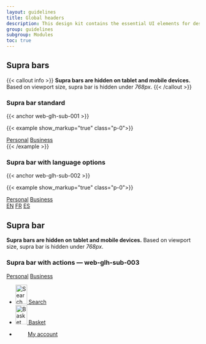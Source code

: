 ```yaml
---
layout: guidelines
title: Global headers
description: This design kit contains the essential UI elements for designing, prototyping and building Orange products and services on the web.
group: guidelines
subgroup: Modules
toc: true
---
```


## Supra bars
{{< callout info >}}
<strong>Supra bars are hidden on tablet and mobile devices.</strong><br>
Based on viewport size, supra bar is hidden under <var>768px</var>.
{{< /callout >}}

### Supra bar standard

{{< anchor web-glh-sub-001 >}}

{{< example show_markup="true" class="p-0">}}
<nav class="navbar supra navbar-dark bg-dark navbar-expand-md pt-0 d-none d-sm-block d-sm-none d-md-block lh-1">
  <div class="container">
      <div class="navbar-nav">
        <a href="#" class="nav-link active pb-1 fs-7" aria-current="page">Personal</a>
        <a href="#" class="nav-link pb-1 fs-7">Business</a>
      </div>
  </div>
</nav>
{{< /example >}}

### Supra bar with language options

{{< anchor web-glh-sub-002 >}}

{{< example show_markup="true" class="p-0">}}
<nav class="navbar supra navbar-dark bg-dark navbar-expand-md pt-0 d-none d-sm-block d-sm-none d-md-block lh-1">
  <div class="container fs-7">
    <div class="navbar-nav d-flex flex-row">
      <a href="#" class="nav-link active pb-1" aria-current="page">Personal</a>
      <a class="nav-link pb-1" href="#">Business</a>
    </div>
    <div class="navbar-nav d-flex flex-row">
        <a class="nav-link active pb-1" href="#" aria-label="English version">EN</a>
        <a class="nav-link ml-1 pb-1" href="#" aria-label="Version française" lang="fr" hreflang="fr">FR</a>
        <a class="nav-link ml-1 pb-1" href="#" aria-label="Version en español" lang="es" hreflang="es">ES</a>
    </div>
  </div>
</nav>
<main>
  <div class="container">
    <h2 id="suprabar">Supra bar</h2>
    <p>
      <strong>Supra bars are hidden on tablet and mobile devices.</strong>
      Based on viewport size, supra bar is hidden under <var>768px</var>.
    </p>
  </div>
  <div class="container">
    <h3 class="mt-5 h5" id="web-glh-sub-003">Supra bar with actions — <a id="web-glh-sub-003" class="ui-kit-id">web-glh-sub-003</a></h3>
  </div>
  <nav role="navigation" class="navbar navbar-dark bg-dark navbar-expand-md pt-0 d-none d-sm-block d-sm-none d-md-block">
    <div class="container">
      <div class="navbar-nav d-flex flex-row">
        <a href="#" class="nav-link active pb-1" aria-current="page">Personal</a>
        <a class="nav-link pb-1" href="#">Business</a>
      </div>
      <ul class="navbar-nav ml-auto">
        <li class="nav-item">
          <a href="#" class="nav-link nav-icon svg-mail pb-1">
        <img src="/docs/5.0/assets/img/boosted-search.svg" width="30" height="50" role="img" alt="Search" loading="lazy">
            <span class="visually-hidden">Search</span>
          </a>
        </li>
        <li class="nav-item">
          <a href="#" class="nav-link nav-icon svg-buy pb-1">
          <img src="/docs/5.0/assets/img/boosted-buy.svg" width="30" height="50" role="img" alt="Basket" loading="lazy">
          <span class="visually-hidden">Basket</span>
          </a>
        </li>
        <li class="nav-item">
          <svg width="2em" height="2em" aria-hidden="true" focusable="false"><use xlink:href="/docs/5.0/assets/img/boosted-search.svg"/></svg>
          <a href="#" class="nav-link nav-icon svg-avatar pb-1">
          <span class="visually-hidden">My account</span>
          </a>
        </li>
      </ul>
    </div>
  </nav>
</main>
